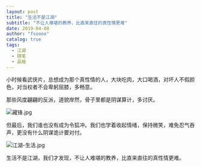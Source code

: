 ```yaml
---
layout: post
title: "生活不是江湖"
subtitle: "不让人难堪的教养，比直来直往的真性情更难"
date: 2019-04-08 
author: "fsoooo"
catalog: true
tags:
  - 江湖
  - 随笔
  - 品格
---
```


小时候看武侠片，总想成为那个真性情的人，大块吃肉，大口喝酒，对坏人不假颜色，对当权者不会卑躬屈膝，多畅意。

那些风度翩翩的反派，道貌岸然，骨子里都是阴谋算计，多讨厌。

![藏锋.jpg](https://upload-images.jianshu.io/upload_images/15749314-39341da9a7b67e59.jpg?imageMogr2/auto-orient/strip%7CimageView2/2/w/1240)


但最后，我们谁也没有成为令狐冲。我们也学着收起情绪，保持微笑，难免忍气吞声，更没有什么阴谋诡计要对付。

![江湖-生活.jpg](https://upload-images.jianshu.io/upload_images/15749314-0ba001a73267ac43.jpg?imageMogr2/auto-orient/strip%7CimageView2/2/w/1240)

生活不是江湖，我们才发现，不让人难堪的教养，比直来直往的真性情更难。
